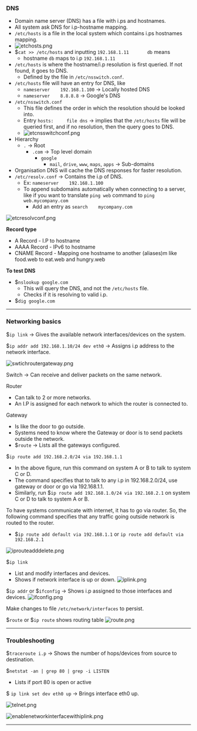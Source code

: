 
### DNS

- Domain name server (DNS) has a file with i.ps and hostnames.
- All system ask DNS for i.p-hostname mapping.
- `/etc/hosts` is a file in the local system which contains i.ps hostnames mapping.
- ![etchosts.png](Attachments/etchosts.png)
- $`cat >> /etc/hosts` and inputting `192.168.1.11       db` means
	- hostname `db` maps to i.p `192.168.1.11`
- `/etc/hosts` is where the hostname/i.p resolution is first queried. If not found, it goes to DNS.
	- Defined by the file in `/etc/nsswitch.conf`.
- `/etc/hosts` file will have an entry for DNS, like
	- `nameserver    192.168.1.100` -> Locally hosted DNS
	- `nameserver    8.8.8.8` -> Google's DNS
- `/etc/nsswitch.conf`
	- This file defines the order in which the resolution should be looked into.
	- Entry `hosts:     file dns` -> implies that the `/etc/hosts` file will be queried first, and if no resolution, then the query goes to DNS.
	- ![etcnsswitchconf.png](Attachments/etcnsswitchconf.png)
- Hierarchy
	- `.` -> Root
		- `.com` -> Top level domain
			- `google`
				- `mail`, `drive`, `www`, `maps`, `apps` -> Sub-domains
- Organisation DNS will cache the DNS responses for faster resolution.
- `/etc/resolv.conf` -> Contains the i.p of DNS.
	- Ex: `nameserver    192.168.1.100`
	- To append subdomains automatically when connecting to a server, like if you want to translate `ping web` command to `ping web.mycompany.com`
		- Add an entry as `search    mycompany.com`

![etcresolvconf.png](Attachments/etcresolvconf.png)


**Record type**
- A Record - I.P to hostname
- AAAA Record - IPv6 to hostname
- CNAME Record - Mapping one hostname to another (aliases)m like food.web to eat.web and hungry.web

**To test DNS**
- $`nslookup google.com`
	- This will query the DNS, and not the `/etc/hosts` file.
	- Checks if it is resolving to valid i.p.
- $`dig google.com`

---
### Networking basics

$`ip link` -> Gives the available network interfaces/devices on the system.

$`ip addr add 192.168.1.10/24 dev eth0` -> Assigns i.p address to the network interface.


![swtichroutergateway.png](Attachments/swtichroutergateway.png)

Switch -> Can receive and deliver packets on the same network.

Router
- Can talk to 2 or more networks.
- An I.P is assigned for each network to which the router is connected to.

Gateway
- Is like the door to go outside.
- Systems need to know where the Gateway or door is to send packets outside the network.
- $`route` -> Lists all the gateways configured.

$`ip route add 192.168.2.0/24 via 192.168.1.1`
- In the above figure, run this command on system A or B to talk to system C or D.
- The command specifies that to talk to any i.p in 192.168.2.0/24, use gateway or door or go via 192.168.1.1.
- Similarly, run $`ip route add 192.168.1.0/24 via 192.168.2.1` on system C or D to talk to system A or B.

To have systems communicate with internet, it has to go via router. So, the following command specifies that any traffic going outside network is routed to the router.
- $`ip route add default via 192.168.1.1` or `ip route add default via 192.168.2.1`

![iprouteadddelete.png](Attachments/iprouteadddelete.png)

$`ip link`
- List and modify interfaces and devices.
- Shows if network interface is up or down.
![iplink.png](Attachments/iplink.png)

$`ip addr` or $`ifconfig` -> Shows i.p assigned to those interfaces and devices.
![ifconfig.png](Attachments/ifconfig.png)

Make changes to file `/etc/network/interfaces` to persist.

$`route` or $`ip route` shows routing table
![route.png](Attachments/route.png)

---

### Troubleshooting

$`traceroute i.p` -> Shows the number of hops/devices from source to destination.

$`netstat -an | grep 80 | grep -i LISTEN`
- Lists if port 80 is open or active

$ `ip link set dev eth0 up` -> Brings interface eth0 up.

![telnet.png](Attachments/telnet.png)

![enablenetworkinterfacewithiplink.png](Attachments/enablenetworkinterfacewithiplink.png)

---

